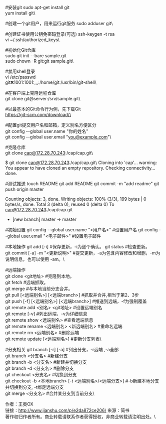 #安装git
sudo apt-get install git\
yum install git\

#创建一个git用户，用来运行git服务
sudo adduser git\

#创建证书使用公钥免密码登录(可选)
ssh-keygen -t rsa\
vi ~/.ssh/authorized_keys\

#初始化Git仓库\
sudo git init --bare sample.git\
sudo chown -R git:git sample.git\

#禁用shell登录\
vi /etc/passwd\
git:x:1001:1001:,,,:/home/git:/usr/bin/git-shell\

#在客户端上克隆远程仓库\
git clone git@server:/srv/sample.git\

#以最基本的Git命令行为例，先下载Git\
https://git-scm.com/download/\

#配置git提交用户名和邮箱，定义别名方便区分\
git config --global user.name "你的姓名"\
git config --global user.email "you@example.com"\

#克隆仓库\
git clone cap@172.28.70.243:/cap/cap.git\

$ git clone cap@172.28.70.243:/cap/cap.git\\
Cloning into 'cap'...
warning: You appear to have cloned an empty repository.
Checking connectivity... done.

#测试推送
touch README
git add README
git commit -m "add readme"
git push origin master

Counting objects: 3, done.
Writing objects: 100% (3/3), 199 bytes | 0 bytes/s, done.
Total 3 (delta 0), reused 0 (delta 0)
To cap@172.28.70.243:/cap/cap.git
 * [new branch]      master -> master

#初始设置
git config --global user.name "<用户名>" #设置用户名
git config --global user.email "<电子邮件>" #设置电子邮件

#本地操作
git add [-i] #保存更新，-i为逐个确认。
git status #检查更新。\
git commit [-a] -m "<更新说明>" #提交更新，-a为包含内容修改和增删，-m为说明信息，也可以使用 -am。\

#远端操作\
git clone <git地址> #克隆到本地。\
git fetch #远端抓取。\
git merge #与本地当前分支合并。\
git pull [<远端别名>] [<远端branch>] #抓取并合并,相当于第2、3步\
git push [-f] [<远端别名>] [<远端branch>] #推送到远端，-f为强制覆盖\
git remote add <别名> <git地址> #设置远端别名\
git remote [-v] #列出远端，-v为详细信息\
git remote show <远端别名> #查看远端信息\
git remote rename <远端别名> <新远端别名> #重命名远端\
git remote rm <远端别名> #删除远端\
git remote update [<远端别名>] #更新分支列表\

#分支相关
git branch [-r] [-a] #列出分支，-r远端 ,-a全部\
git branch <分支名> #新建分支\
git branch -b <分支名> #新建并切换分支\
git branch -d <分支名> #删除分支\
git checkout <分支名> #切换到分支\
git checkout -b <本地branch> [-t <远端别名>/<远端分支>] #-b新建本地分支并切换到分支, -t绑定远端分支\
git merge <分支名> #合并某分支到当前分支\

作者：王奥OX\
链接：http://www.jianshu.com/p/e2da872ce206\
來源：简书\
著作权归作者所有。商业转载请联系作者获得授权，非商业转载请注明出处。\